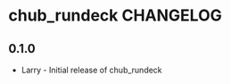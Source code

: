 chub_rundeck CHANGELOG
======================

0.1.0
-----
- Larry - Initial release of chub_rundeck

